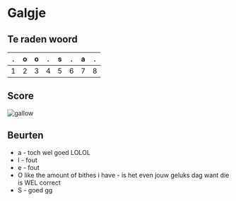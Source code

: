 # Galgje

## Te raden woord

|.|o|o|.|s|.|a|.|
|-|-|-|-|-|-|-|-|
|1|2|3|4|5|6|7|8|

## Score
![gallow](./images/2.png)

## Beurten
* a - toch wel goed LOLOL
* l - fout
* e - fout
* O like the amount of bithes i have - is het even jouw geluks dag want die is WEL correct
* S - goed gg